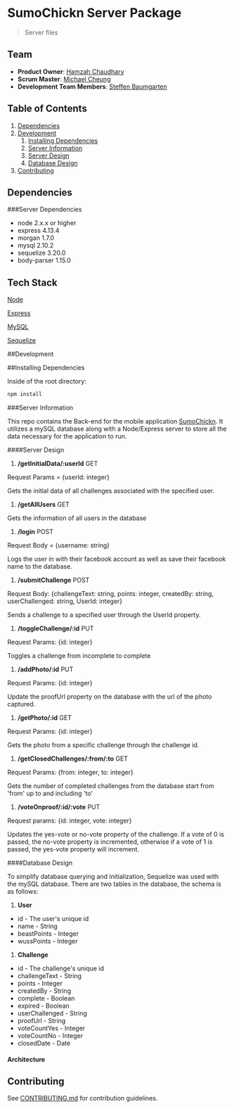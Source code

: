# SumoChickn Server Package

> Server files 

## Team

  - __Product Owner__: [Hamzah Chaudhary](https://github.com/hamzahc1)
  - __Scrum Master__: [Michael Cheung](https://github.com/m6cheung)
  - __Development Team Members__: [Steffen Baumgarten](https://github.com/SteffenBerlin)

## Table of Contents

1. [Dependencies](#dependencies)
1. [Development](#development)
    1. [Installing Dependencies](#installing-dependencies)
    1. [Server Information](#server-information)
      1. [Server Design](#server-design)
      1. [Database Design](#database-design)
1. [Contributing](#contributing)

## Dependencies

###Server Dependencies
- node 2.x.x or higher
- express 4.13.4
- morgan 1.7.0
- mysql 2.10.2
- sequelize 3.20.0
- body-parser 1.15.0

## Tech Stack

[Node](https://nodejs.org/)

[Express](http://expressjs.com/)

[MySQL](www.mysql)

[Sequelize](www.sequelizejs.com)

##Development

##Installing Dependencies

Inside of the root directory:

```sh
npm install
```

###Server Information

This repo contains the Back-end for the mobile application [SumoChickn](https://github.com/Nondescript-Cheese/challengr). 
It utilizes a mySQL database along with a Node/Express server to store all the data necessary for the application to run.

####Server Design

1. __/getInitialData/:userId__ GET

  Request Params = {userId: integer}

  Gets the initial data of all challenges associated with the specified user.

1. __/getAllUsers__ GET

  Gets the information of all users in the database

1. __/login__ POST

  Request Body = {username: string}

  Logs the user in with their facebook account as well as save their facebook name to the database.

1. __/submitChallenge__ POST

  Request Body: {challengeText: string, points: integer, createdBy: string, userChallenged: string, UserId: integer}

  Sends a challenge to a specified user through the UserId property.

1. __/toggleChallenge/:id__ PUT

  Request Params: {id: integer}

  Toggles a challenge from incomplete to complete

1. __/addPhoto/:id__ PUT
  
  Request Params: {id: integer}

  Update the proofUrl property on the database with the url of the photo captured.

1. __/getPhoto/:id__ GET

  Request Params: {id: integer}

  Gets the photo from a specific challenge through the challenge id.

1. __/getClosedChallenges/:from/:to__ GET

  Request Params: {from: integer, to: integer}

  Gets the number of completed challenges from the database start from 'from' up to and including 'to'

1. __/voteOnproof/:id/:vote__ PUT

  Request params: {id: integer, vote: integer}

  Updates the yes-vote or no-vote property of the challenge. If a vote of 0 is passed, the no-vote property is incremented, otherwise if a vote of 1 is passed, the yes-vote property will increment.


####Database Design

To simplify database querying and initialization, Sequelize was used with the mySQL database. There are two tables in the database, the schema is as follows:

1. __User__
  * id - The user's unique id
  * name - String
  * beastPoints - Integer
  * wussPoints - Integer

1. __Challenge__
  * id - The challenge's unique id
  * challengeText - String
  * points - Integer
  * createdBy - String
  * complete - Boolean
  * expired - Boolean
  * userChallenged - String
  * proofUrl - String
  * voteCountYes - Integer
  * voteCountNo - Integer
  * closedDate - Date

#### Architecture

## Contributing

See [CONTRIBUTING.md](CONTRIBUTING.md) for contribution guidelines.















